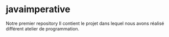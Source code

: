 # javaimperative
Notre premier repository
Il contient le projet dans lequel nous avons réalisé différent atelier de programmation. 